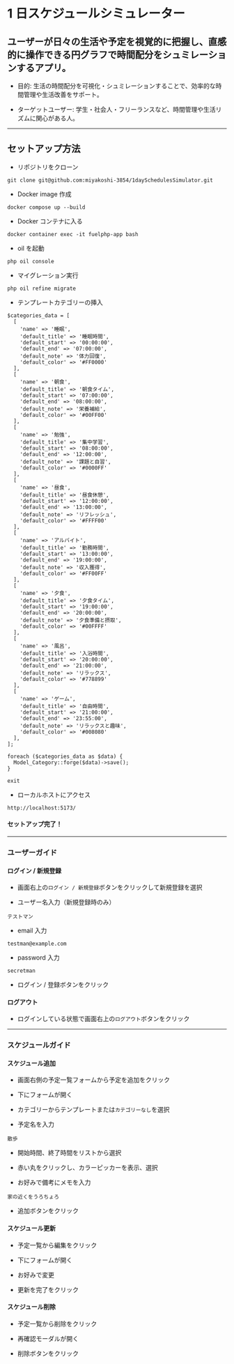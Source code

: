 # 1 日スケジュールシミュレーター

## ユーザーが日々の生活や予定を視覚的に把握し、直感的に操作できる円グラフで時間配分をシュミレーションするアプリ。

- 目的: 生活の時間配分を可視化・シュミレーションすることで、効率的な時間管理や生活改善をサポート。

- ターゲットユーザー: 学生・社会人・フリーランスなど、時間管理や生活リズムに関心がある人。

---

## セットアップ方法

- リポジトリをクローン

```
git clone git@github.com:miyakoshi-3854/1daySchedulesSimulator.git
```

- Docker image 作成

```
docker compose up --build
```

- Docker コンテナに入る

```
docker container exec -it fuelphp-app bash
```

- oil を起動

```
php oil console
```

- マイグレーション実行

```
php oil refine migrate
```

- テンプレートカテゴリーの挿入

```
$categories_data = [
  [
    'name' => '睡眠',
    'default_title' => '睡眠時間',
    'default_start' => '00:00:00',
    'default_end' => '07:00:00',
    'default_note' => '体力回復',
    'default_color' => '#FF0000'
  ],
  [
    'name' => '朝食',
    'default_title' => '朝食タイム',
    'default_start' => '07:00:00',
    'default_end' => '08:00:00',
    'default_note' => '栄養補給',
    'default_color' => '#00FF00'
  ],
  [
    'name' => '勉強',
    'default_title' => '集中学習',
    'default_start' => '08:00:00',
    'default_end' => '12:00:00',
    'default_note' => '課題と自習',
    'default_color' => '#0000FF'
  ],
  [
    'name' => '昼食',
    'default_title' => '昼食休憩',
    'default_start' => '12:00:00',
    'default_end' => '13:00:00',
    'default_note' => 'リフレッシュ',
    'default_color' => '#FFFF00'
  ],
  [
    'name' => 'アルバイト',
    'default_title' => '勤務時間',
    'default_start' => '13:00:00',
    'default_end' => '19:00:00',
    'default_note' => '収入獲得',
    'default_color' => '#FF00FF'
  ],
  [
    'name' => '夕食',
    'default_title' => '夕食タイム',
    'default_start' => '19:00:00',
    'default_end' => '20:00:00',
    'default_note' => '夕食準備と摂取',
    'default_color' => '#00FFFF'
  ],
  [
    'name' => '風呂',
    'default_title' => '入浴時間',
    'default_start' => '20:00:00',
    'default_end' => '21:00:00',
    'default_note' => 'リラックス',
    'default_color' => '#778899'
  ],
  [
    'name' => 'ゲーム',
    'default_title' => '自由時間',
    'default_start' => '21:00:00',
    'default_end' => '23:55:00',
    'default_note' => 'リラックスと趣味',
    'default_color' => '#008080'
  ],
];

foreach ($categories_data as $data) {
  Model_Category::forge($data)->save();
}

exit
```

- ローカルホストにアクセス

```
http://localhost:5173/
```

#### セットアップ完了！

---

### ユーザーガイド

#### ログイン / 新規登録

- 画面右上の`ログイン / 新規登録`ボタンをクリックして新規登録を選択

- ユーザー名入力（新規登録時のみ）

```
テストマン
```

- email 入力

```
testman@example.com
```

- password 入力

```
secretman
```

- ログイン / 登録ボタンをクリック

#### ログアウト

- ログインしている状態で画面右上の`ログアウト`ボタンをクリック

---

### スケジュールガイド

#### スケジュール追加

- 画面右側の予定一覧フォームから予定を追加をクリック

- 下にフォームが開く

- カテゴリーからテンプレートまたは`カテゴリーなし`を選択

- 予定名を入力

```
散歩
```

- 開始時間、終了時間をリストから選択

- 赤い丸をクリックし、カラーピッカーを表示、選択

- お好みで備考にメモを入力

```
家の近くをうろちょろ
```

- 追加ボタンをクリック

#### スケジュール更新

- 予定一覧から編集をクリック

- 下にフォームが開く

- お好みで変更

- 更新を完了をクリック

#### スケジュール削除

- 予定一覧から削除をクリック

- 再確認モーダルが開く

- 削除ボタンをクリック
